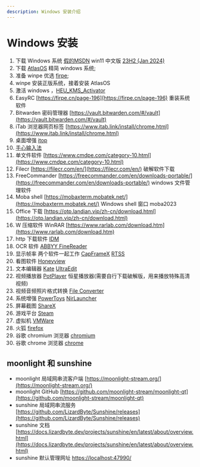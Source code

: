 ```yaml
---
description: Windows 安装介绍
---
```


# Windows 安装

1. 下载 Windows 系统 [假的MSDN](https://next.itellyou.cn/Original/)  win11
   中文版 [23H2 (Jan 2024)](magnet:?xt=urn:btih:57831e3ad5e74a319c5b85f239794fca3aeb5159&dn=zh-cn_windows_11_business_editions_version_23h2_updated_jan_2024_x64_dvd_fee59269.iso&xl=6725859328)
2. 下载 [AtlasOS](https://atlasos.net/) 精简 windows 系统;
3. 准备 winpe 优选 [firpe](https://firpe.cn/page-247);
4. winpe 安装正版系统，接着安装 AtlasOS
5. 激活 windows ，[HEU_KMS_Activator](https://github.com/zbezj/HEU_KMS_Activator/releases)
6. EasyRC [https://firpe.cn/page-196](https://firpe.cn/page-196) 重装系统软件
7. Bitwarden 密码管理器 [https://vault.bitwarden.com/#/vault](https://vault.bitwarden.com/#/vault)
8. iTab 浏览器网页标签 [https://www.itab.link/install/chrome.html](https://www.itab.link/install/chrome.html)
9. 桌面增强 [itop](https://www.itopvpn.com/user-manual/ied/?name=ied&ver=2.4.0.8&lan=&insur=other&to=wc_learn#Download-&-Installation)
10. [手心输入法](https://www.xinshuru.com/index.html?p=win)
11. 单文件软件 [https://www.cmdpe.com/category-10.html](https://www.cmdpe.com/category-10.html)
12. Filecr [https://filecr.com/en/](https://filecr.com/en/) 破解软件下载
13. FreeCommander [https://freecommander.com/en/downloads-portable/](https://freecommander.com/en/downloads-portable/)
    windows 文件管理软件
14. Moba shell [https://mobaxterm.mobatek.net/](https://mobaxterm.mobatek.net/) Windows shell 窗口 moba2023
15. Office 下载 [https://otp.landian.vip/zh-cn/download.html](https://otp.landian.vip/zh-cn/download.html)
16. W 压缩软件 WinRAR [https://www.rarlab.com/download.htm](https://www.rarlab.com/download.htm)
17. http 下载软件 [IDM ](https://filecr.com/windows/internet-download-manager/?id=187919616000)
18. OCR 软件 [ABBYY FineReader](https://filecr.com/windows/finereader/?id=202552448000)
19. 显示帧率 两个软件一起工作 [CapFrameX](https://www.capframex.com/download) [RTSS](https://www.guru3d.com/download/rtss-rivatuner-statistics-server-download/)
20. 看图软件 [Honeyview](https://www.bandisoft.com/honeyview/)
21. 文本编辑器 [Kate](https://kate-editor.org/zh-cn/get-it/) [UltraEdit](https://filecr.com/windows/idm-ultra-edit-0001/?id=587332864000)
22. 视频播放器 [PotPlayer](https://potplayer.tv/?lang=zh_CN) 恒星播放器(需要自行下载破解版，用来播放特殊高清视频)
23. 视频音频照片格式转换 [File Converter](https://github.com/Tichau/FileConverter/releases)
24. 系统增强 [PowerToys](https://learn.microsoft.com/zh-cn/windows/powertoys/install) [NirLauncher](https://launcher.nirsoft.net/downloads/index.html)
25. 屏幕截图 [ShareX](https://getsharex.com/)
26. 游戏平台 [Steam](https://store.steampowered.com/about/)
27. 虚拟机 [VMWare](https://www.vmware.com/go/getworkstation-win)
28. 火狐 [firefox]()
29. 谷歌 chromium 浏览器 [chromium](https://www.chromium.org/getting-involved/dev-channel/)
30. 谷歌 chrome 浏览器 [chrome](https://www.google.com/chrome/)


## moonlight 和 sunshine

* moonlight 局域网串流客户端 [https://moonlight-stream.org/](https://moonlight-stream.org/)
* moonlight GitHub [https://github.com/moonlight-stream/moonlight-qt](https://github.com/moonlight-stream/moonlight-qt)
* sunshine 局域网串流服务 [https://github.com/LizardByte/Sunshine/releases](https://github.com/LizardByte/Sunshine/releases)
* sunshine 文档 [https://docs.lizardbyte.dev/projects/sunshine/en/latest/about/overview.html](https://docs.lizardbyte.dev/projects/sunshine/en/latest/about/overview.html)
* sunshine 默认管理网址 [https://localhost:47990/](https://localhost:47990/)
